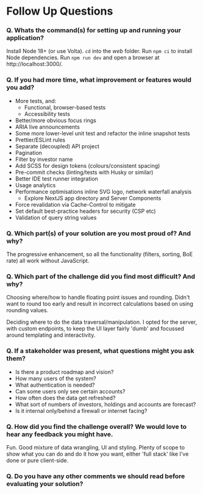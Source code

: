 # Follow Up Questions

### Q. Whats the command(s) for setting up and running your application?

Install Node 18+ (or use Volta). `cd` into the *web* folder. Run `npm ci` to install Node dependencies. Run `npm run dev` and open a browser at http://localhost:3000/.

### Q. If you had more time, what improvement or features would you add?

- More tests, and:
  - Functional, browser-based tests
  - Accessibility tests
- Better/more obvious focus rings
- ARIA live announcements
- Some more lower-level unit test and refactor the inline snapshot tests
- Prettier/ESLint rules
- Separate (decoupled) API project
- Pagination
- Filter by investor name
- Add SCSS for design tokens (colours/consistent spacing)
- Pre-commit checks (linting/tests with Husky or similar)
- Better IDE test runner integration
- Usage analytics
- Performance optimisations inline SVG logo, network waterfall analysis
  - Explore NextJS app directory and Server Components
- Force revalidation via Cache-Control to mitigate 
- Set default best-practice headers for security (CSP etc)
- Validation of query string values

### Q. Which part(s) of your solution are you most proud of? And why?

The progressive enhancement, so all the functionality (filters, sorting, BoE rate) all work without JavaScript.

### Q. Which part of the challenge did you find most difficult? And why?

Choosing where/how to handle floating point issues and rounding. Didn't want to round too early and result in incorrect calculations based on using rounding values.

Deciding where to do the data traversal/manipulation. I opted for the server, with custom endpoints, to keep the UI layer fairly 'dumb' and focussed around templating and interactivity.

### Q. If a stakeholder was present, what questions might you ask them?

- Is there a product roadmap and vision?
- How many users of the system?
- What authentication is needed?
- Can some users only see certain accounts?
- How often does the data get refreshed?
- What sort of numbers of investors, holdings and accounts are forecast?
- Is it internal only/behind a firewall or internet facing?

### Q. How did you find the challenge overall? We would love to hear any feedback you might have.

Fun. Good mixture of data wrangling, UI and styling. Plenty of scope to show what you can do and do it how you want, either 'full stack' like I've done or pure client-side.

### Q. Do you have any other comments we should read before evaluating your solution?